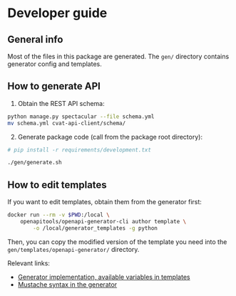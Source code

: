 # Developer guide

## General info

Most of the files in this package are generated. The `gen/` directory
contains generator config and templates.

## How to generate API

1. Obtain the REST API schema:
```bash
python manage.py spectacular --file schema.yml
mv schema.yml cvat-api-client/schema/
```

2. Generate package code (call from the package root directory):
```bash
# pip install -r requirements/development.txt

./gen/generate.sh
```

## How to edit templates

If you want to edit templates, obtain them from the generator first:

```bash
docker run --rm -v $PWD:/local \
    openapitools/openapi-generator-cli author template \
        -o /local/generator_templates -g python
```

Then, you can copy the modified version of the template you need into
the `gen/templates/openapi-generator/` directory.

Relevant links:
- [Generator implementation, available variables in templates](https://github.com/OpenAPITools/openapi-generator/tree/master/modules/openapi-generator/src/main/java/org/openapitools/codegen)
- [Mustache syntax in the generator](https://github.com/OpenAPITools/openapi-generator/wiki/Mustache-Template-Variables)